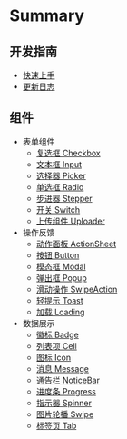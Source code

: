 # Summary

## 开发指南
* [快速上手](README.md)
* [更新日志](https://github.com/ZhonganTechENG/zarm-vue/blob/master/CHANGELOG.md)

## 组件
* 表单组件
    * [复选框 Checkbox](components/Checkbox.md)
    * [文本框 Input](components/Input.md)
    * [选择器 Picker](components/Picker.md)
    * [单选框 Radio](components/Radio.md)
    * [步进器 Stepper](components/Stepper.md)
    * [开关 Switch](components/Switch.md)
    * [上传组件 Uploader](components/Uploader.md)
* 操作反馈
    * [动作面板 ActionSheet](components/ActionSheet.md)
    * [按钮 Button](components/Button.md)
    * [模态框 Modal](components/Modal.md)
    * [弹出框 Popup](components/Popup.md)
    * [滑动操作 SwipeAction](components/SwipeAction.md)
    * [轻提示 Toast](components/Toast.md)
    * [加载 Loading](components/Loading.md)
* 数据展示
    * [徽标 Badge](components/Badge.md)
    * [列表项 Cell](components/Cell.md)
    * [图标 Icon](components/Icon.md)
    * [消息 Message](components/Message.md)
    * [通告栏 NoticeBar](components/NoticeBar.md)
    * [进度条 Progress](components/Progress.md)
    * [指示器 Spinner](components/Spinner.md)
    * [图片轮播 Swipe](components/Swipe.md)
    * [标签页 Tab](components/Tab.md)
